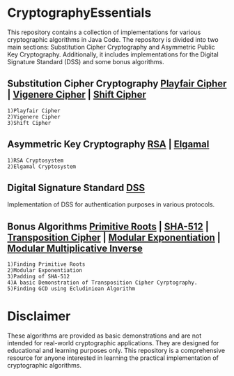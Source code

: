 # CryptographyEssentials
This repository contains a collection of implementations for various cryptographic algorithms in Java Code. The repository is divided into two main sections: Substitution Cipher Cryptography and Asymmetric Public Key Cryptography. Additionally, it includes implementations for the Digital Signature Standard (DSS) and some bonus algorithms.

## Substitution Cipher Cryptography [Playfair Cipher](https://en.wikipedia.org/wiki/Playfair_cipher) | [Vigenere Cipher](https://en.wikipedia.org/wiki/Vigenère_cipher) | [Shift Cipher](https://en.wikipedia.org/wiki/Caesar_cipher)
    1)Playfair Cipher 
    2)Vigenere Cipher
    3)Shift Cipher

## Asymmetric Key Cryptography [RSA](https://en.wikipedia.org/wiki/RSA_(cryptosystem)) | [Elgamal](https://en.wikipedia.org/wiki/ElGamal_encryption)
    1)RSA Cryptosystem 
    2)Elgamal Cryptosystem

## Digital Signature Standard [DSS](https://en.wikipedia.org/wiki/Digital_Signature_Standard)
Implementation of DSS for authentication purposes in various protocols.

## Bonus Algorithms [Primitive Roots](https://en.wikipedia.org/wiki/Primitive_root_modulo_n) | [SHA-512](https://en.wikipedia.org/wiki/SHA-2) | [Transposition Cipher](https://en.wikipedia.org/wiki/Transposition_cipher) | [Modular Exponentiation](https://en.wikipedia.org/wiki/Modular_exponentiation) | [Modular Multiplicative Inverse](https://en.wikipedia.org/wiki/Modular_multiplicative_inverse)
    1)Finding Primitive Roots
    2)Modular Exponentiation
    3)Padding of SHA-512
    4)A basic Demonstration of Transposition Cipher Cyrptography.
    5)Finding GCD using Ecludiniean Algorithm
# Disclaimer
These algorithms are provided as basic demonstrations and are not intended for real-world cryptographic applications. They are designed for educational and learning purposes only.
This repository is a comprehensive resource for anyone interested in learning the practical implementation of cryptographic algorithms. 
